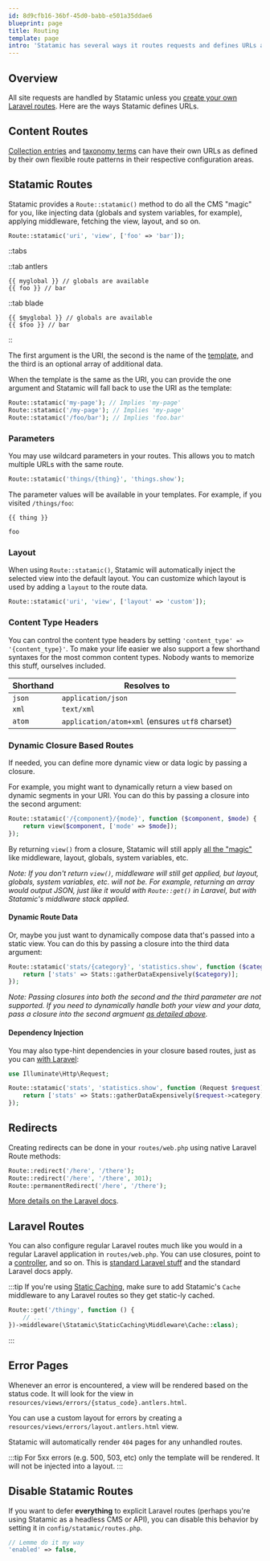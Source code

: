 ```yaml
---
id: 8d9cfb16-36bf-45d0-babb-e501a35ddae6
blueprint: page
title: Routing
template: page
intro: 'Statamic has several ways it routes requests and defines URLs and patterns, all of which are listed and described in this section.'
---
```

## Overview

All site requests are handled by Statamic unless you [create your own Laravel routes](#laravel-routes). Here are the ways Statamic defines URLs.

## Content Routes
[Collection entries](/collections#routing) and [taxonomy terms](/taxonomies#routing) can have their own URLs as defined by their own flexible route patterns in their respective configuration areas.

## Statamic Routes

Statamic provides a `Route::statamic()` method to do all the CMS "magic" for you, like injecting data (globals and system variables, for example), applying middleware, fetching the view, layout, and so on.

``` php
Route::statamic('uri', 'view', ['foo' => 'bar']);
```

::tabs

::tab antlers
```antlers
{{ myglobal }} // globals are available
{{ foo }} // bar
```
::tab blade
```blade
{{ $myglobal }} // globals are available
{{ $foo }} // bar
```
::

The first argument is the URI, the second is the name of the [template](/views#templates), and the third is an optional array of additional data.

When the template is the same as the URI, you can provide the one argument and Statamic will fall back to use the URI as the template:

```php
Route::statamic('my-page'); // Implies 'my-page'
Route::statamic('/my-page'); // Implies 'my-page'
Route::statamic('/foo/bar'); // Implies 'foo.bar'
```

### Parameters

You may use wildcard parameters in your routes. This allows you to match multiple URLs with the same route.

``` php
Route::statamic('things/{thing}', 'things.show');
```

The parameter values will be available in your templates. For example, if you visited `/things/foo`:

```
{{ thing }}
```

```html
foo
```

### Layout

When using `Route::statamic()`, Statamic will automatically inject the selected view into the default layout. You can customize which layout is used by adding a `layout` to the route data.

``` php
Route::statamic('uri', 'view', ['layout' => 'custom']);
```

### Content Type Headers

You can control the content type headers by setting `'content_type' => '{content_type}'`. To make your life easier we also support a few shorthand syntaxes for the most common content types. Nobody wants to memorize this stuff, ourselves included.

| Shorthand | Resolves to |
|-----------|-------------|
| `json` | `application/json` |
| `xml` | `text/xml` |
| `atom` | `application/atom+xml` (ensures `utf8` charset) |

### Dynamic Closure Based Routes

If needed, you can define more dynamic view or data logic by passing a closure.

For example, you might want to dynamically return a view based on dynamic segments in your URI. You can do this by passing a closure into the second argument:

```php
Route::statamic('/{component}/{mode}', function ($component, $mode) {
    return view($component, ['mode' => $mode]);
});
```

By returning `view()` from a closure, Statamic will still apply [all the "magic"](#statamic-routes) like middleware, layout, globals, system variables, etc.

_Note: If you don't return `view()`, middleware will still get applied, but layout, globals, system variables, etc. will not be. For example, returning an array would output JSON, just like it would with `Route::get()` in Laravel, but with Statamic's middlware stack applied._

#### Dynamic Route Data

Or, maybe you just want to dynamically compose data that's passed into a static view. You can do this by passing a closure into the third data argument:

```php
Route::statamic('stats/{category}', 'statistics.show', function ($category) {
    return ['stats' => Stats::gatherDataExpensively($category)];
});
```

_Note: Passing closures into both the second and the third parameter are not supported. If you need to dynamically handle both your view and your data, pass a closure into the second argmuent [as detailed above](#dynamic-closure-based-routes)._

#### Dependency Injection

You may also type-hint dependencies in your closure based routes, just as you can [with Laravel](https://laravel.com/docs/routing#dependency-injection):

```php
use Illuminate\Http\Request;

Route::statamic('stats', 'statistics.show', function (Request $request) {
    return ['stats' => Stats::gatherDataExpensively($request->category)];
});
```

## Redirects

Creating redirects can be done in your `routes/web.php` using native Laravel Route methods:

``` php
Route::redirect('/here', '/there');
Route::redirect('/here', '/there', 301);
Route::permanentRedirect('/here', '/there');
```

[More details on the Laravel docs](https://laravel.com/docs/routing#redirect-routes).

## Laravel Routes

You can also configure regular Laravel routes much like you would in a regular Laravel application in `routes/web.php`. You can use closures, point to a [controller](/controllers), and so on. This is [standard Laravel stuff](https://laravel.com/docs/routing) and the standard Laravel docs apply.

:::tip
If you're using [Static Caching](/static-caching), make sure to add Statamic's `Cache` middleware to any Laravel routes so they get static-ly cached.

```php
Route::get('/thingy', function () {
	// ...
})->middleware(\Statamic\StaticCaching\Middleware\Cache::class);
```
:::

## Error Pages

Whenever an error is encountered, a view will be rendered based on the status code. It will look for the view in `resources/views/errors/{status_code}.antlers.html`.

You can use a custom layout for errors by creating a `resources/views/errors/layout.antlers.html` view.

Statamic will automatically render `404` pages for any unhandled routes.

:::tip
For 5xx errors (e.g. 500, 503, etc) only the template will be rendered. It will not be injected into a layout.
:::

## Disable Statamic Routes

If you want to defer **everything** to explicit Laravel routes (perhaps you're using Statamic as a headless CMS or API), you can disable this behavior by setting it in `config/statamic/routes.php`.

``` php
// Lemme do it my way
'enabled' => false,
```

